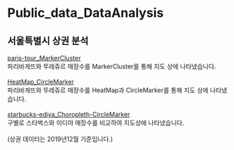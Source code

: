 # Public_data_DataAnalysis
## 서울특별시 상권 분석
[paris-tour_MarkerCluster](https://pmjuu.github.io/Public_data_DataAnalysis/paris-tour_MarkerCluster.html)   
파리바게뜨와 뚜레쥬르 매장수를 MarkerCluster를 통해 지도 상에 나타냈습니다.
<br><br>
[HeatMap_CircleMarker](https://pmjuu.github.io/Public_data_DataAnalysis/HeatMap_CircleMarker.html)   
파리바게뜨와 뚜레쥬르 매장수를 HeatMap과 CircleMarker를 통해 지도 상에 나타냈습니다.
<br><br>
[starbucks-ediya_Choropleth-CircleMarker](https://pmjuu.github.io/Public_data_DataAnalysis/starbucks-ediya_Choropleth-CircleMarker.html)   
구별로 스타벅스와 이디야 매장수를 비교하여 지도상에 나타냈습니다.
<br><br>
(상권 데이터는 2019년12월 기준입니다.)
